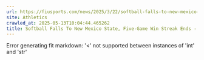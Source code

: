 ```yaml
---
url: https://fiusports.com/news/2025/3/22/softball-falls-to-new-mexico-state-five-game-win-streak-ends.aspx
site: Athletics
crawled_at: 2025-05-13T10:04:44.465262
title: Softball Falls To New Mexico State, Five-Game Win Streak Ends - FIU Athletics
---
```


Error generating fit markdown: '<' not supported between instances of 'int' and 'str'